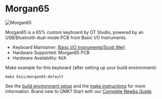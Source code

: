 # Morgan65

![Morgan65](https://img.zfrontier.com/post/20200408/lucKXngFL3Xr8hP2zoLnGNK4jH8C?imageView2/2/format/webp)

Morgan65 is a 65% custom keyboard by DT Studio, powered by an USB/Bluetooth dual-mode PCB from Basic I/O Instruments.

* Keyboard Maintainer: [Baisc I/O Instruments(Scott Wei)](https://github.com/scottywei)
* Hardware Supported: Morgan65 PCB
* Hardware Availability: N/A

Make example for this keyboard (after setting up your build environment):

    make bioi/morgan65:default

See the [build environment setup](https://docs.qmk.fm/#/getting_started_build_tools) and the [make instructions](https://docs.qmk.fm/#/getting_started_make_guide) for more information. Brand new to QMK? Start with our [Complete Newbs Guide](https://docs.qmk.fm/#/newbs).
